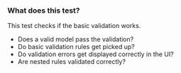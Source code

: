﻿### What does this test?
This test checks if the basic validation works. 

 - Does a valid model pass the validation?
 - Do basic validation rules get picked up?
 - Do validation errors get displayed correctly in the UI?
 - Are nested rules validated correctly?
